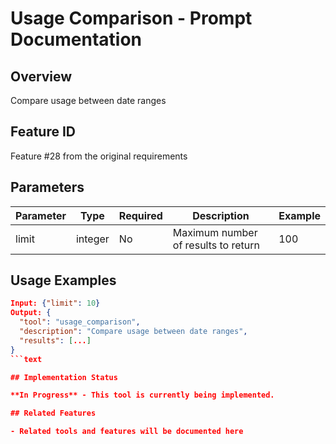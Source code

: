 # Usage Comparison - Prompt Documentation

## Overview

Compare usage between date ranges

## Feature ID

Feature #28 from the original requirements

## Parameters

| Parameter | Type | Required | Description | Example |
|-----------|------|----------|-------------|---------|
| limit | integer | No | Maximum number of results to return | 100 |

## Usage Examples

```json
Input: {"limit": 10}
Output: {
  "tool": "usage_comparison",
  "description": "Compare usage between date ranges",
  "results": [...]
}
```text

## Implementation Status

**In Progress** - This tool is currently being implemented.

## Related Features

- Related tools and features will be documented here
